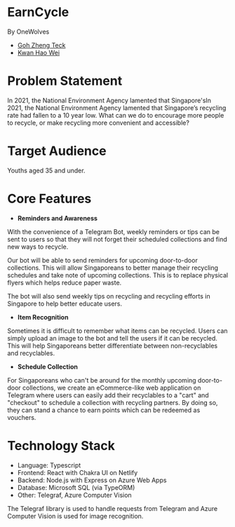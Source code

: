 # EarnCycle

By OneWolves

-   [Goh Zheng Teck](https://github.com/laughingkid-sg)
-   [Kwan Hao Wei](https://github.com/kwanhw)

# Problem Statement

In 2021, the National Environment Agency lamented that Singapore'sIn 2021, the National Environment Agency lamented that Singapore’s recycling rate had fallen to a 10 year low. What can we do to encourage more people to recycle, or make recycling more convenient and accessible?

# Target Audience

Youths aged 35 and under.

# Core Features

-   **Reminders and Awareness**

With the convenience of a Telegram Bot, weekly reminders or tips can be sent to users so that they will not forget their scheduled collections and find new ways to recycle.

Our bot will be able to send reminders for upcoming door-to-door collections. This will allow Singaporeans to better manage their recycling schedules and take note of upcoming collections. This is to replace physical flyers which helps reduce paper waste.

The bot will also send weekly tips on recycling and recycling efforts in Singapore to help better educate users.

-   **Item Recognition**

Sometimes it is difficult to remember what items can be recycled. Users can simply upload an image to the bot and tell the users if it can be recycled. This will help Singaporeans better differentiate between non-recyclables and recyclables.

-   **Schedule Collection**

For Singaporeans who can't be around for the monthly upcoming door-to-door collections, we create an eCommerce-like web application on Telegram where users can easily add their recyclables to a "cart" and "checkout" to schedule a collection with recycling partners. By doing so, they can stand a chance to earn points which can be redeemed as vouchers.

# Technology Stack

-   Language: Typescript
-   Frontend: React with Chakra UI on Netlify
-   Backend: Node.js with Express on Azure Web Apps
-   Database: Microsoft SQL (via TypeORM)
-   Other: Telegraf, Azure Computer Vision

The Telegraf library is used to handle requests from Telegram and Azure Computer Vision is used for image recognition.
